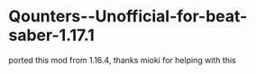 # Qounters--Unofficial-for-beat-saber-1.17.1
ported this mod from 1.16.4, thanks mioki for helping with this
